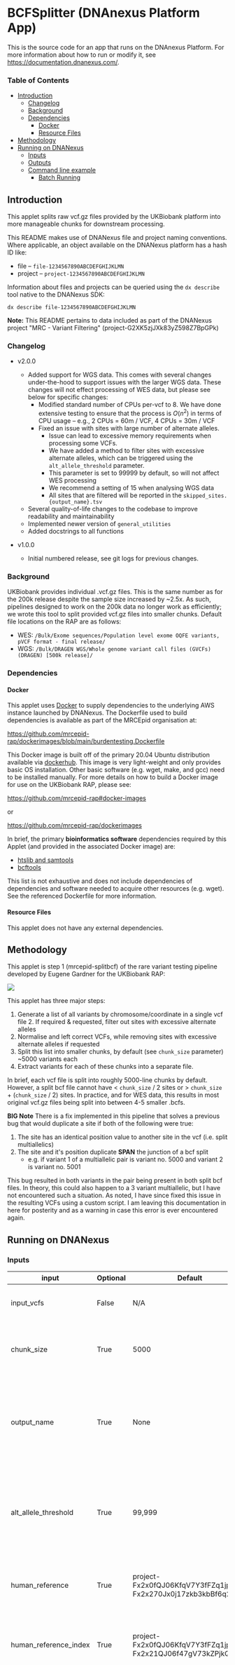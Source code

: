 # BCFSplitter (DNAnexus Platform App)

This is the source code for an app that runs on the DNAnexus Platform.
For more information about how to run or modify it, see
https://documentation.dnanexus.com/.

### Table of Contents

- [Introduction](#introduction)
  * [Changelog](#changelog)
  * [Background](#background)
  * [Dependencies](#dependencies)
    + [Docker](#docker)
    + [Resource Files](#resource-files)
- [Methodology](#methodology)
- [Running on DNANexus](#running-on-dnanexus)
  * [Inputs](#inputs)
  * [Outputs](#outputs)
  * [Command line example](#command-line-example)
    + [Batch Running](#batch-running)


## Introduction

This applet splits raw vcf.gz files provided by the UKBiobank platform into more manageable chunks for downstream 
processing.

This README makes use of DNANexus file and project naming conventions. Where applicable, an object available on the DNANexus
platform has a hash ID like:

* file – `file-1234567890ABCDEFGHIJKLMN`
* project – `project-1234567890ABCDEFGHIJKLMN`

Information about files and projects can be queried using the `dx describe` tool native to the DNANexus SDK:

```shell
dx describe file-1234567890ABCDEFGHIJKLMN
```

**Note:** This README pertains to data included as part of the DNANexus project "MRC - Variant Filtering" (project-G2XK5zjJXk83yZ598Z7BpGPk)

### Changelog

* v2.0.0
  * Added support for WGS data. This comes with several changes under-the-hood to support issues with the larger WGS data. These changes will not effect processing of WES data, but please see below for specific changes:
    * Modified standard number of CPUs per-vcf to 8. We have done extensive testing to ensure that the process is $O(n^2)$ in terms of CPU usage – e.g., 2 CPUs = 60m / VCF, 4 CPUs = 30m / VCF
    * Fixed an issue with sites with large number of alternate alleles.
      * Issue can lead to excessive memory requirements when processing some VCFs.
      * We have added a method to filter sites with excessive alternate alleles, which can be triggered using the `alt_allele_threshold` parameter.
      * This parameter is set to 99999 by default, so will not affect WES processing
      * We recommend a setting of 15 when analysing WGS data
      * All sites that are filtered will be reported in the `skipped_sites.{output_name}.tsv`
  * Several quality-of-life changes to the codebase to improve readability and maintainability
  * Implemented newer version of `general_utilities`
  * Added docstrings to all functions

* v1.0.0
  * Initial numbered release, see git logs for previous changes.

### Background

UKBiobank provides individual .vcf.gz files. This is the same number as for the 200k release despite the sample size 
increased by ~2.5x. As such, pipelines designed to work on the 200k data no longer work as efficiently; we wrote 
this tool to split provided vcf.gz files into smaller chunks. Default file locations on the RAP are as follows:

* WES: `/Bulk/Exome sequences/Population level exome OQFE variants, pVCF format - final release/`
* WGS: `/Bulk/DRAGEN WGS/Whole genome variant call files (GVCFs) (DRAGEN) [500k release]/`

### Dependencies

#### Docker

This applet uses [Docker](https://www.docker.com/) to supply dependencies to the underlying AWS instance
launched by DNANexus. The Dockerfile used to build dependencies is available as part of the MRCEpid organisation at:

https://github.com/mrcepid-rap/dockerimages/blob/main/burdentesting.Dockerfile

This Docker image is built off of the primary 20.04 Ubuntu distribution available via [dockerhub](https://hub.docker.com/layers/ubuntu/library/ubuntu/20.04/images/sha256-644e9b64bee38964c4d39b8f9f241b894c00d71a932b5a20e1e8ee8e06ca0fbd?context=explore).
This image is very light-weight and only provides basic OS installation. Other basic software (e.g. wget, make, and gcc) need
to be installed manually. For more details on how to build a Docker image for use on the UKBiobank RAP, please see:

https://github.com/mrcepid-rap#docker-images

or 

https://github.com/mrcepid-rap/dockerimages

In brief, the primary **bioinformatics software** dependencies required by this Applet (and provided in the associated Docker image)
are:

* [htslib and samtools](http://www.htslib.org/)
* [bcftools](https://samtools.github.io/bcftools/bcftools.html)

This list is not exhaustive and does not include dependencies of dependencies and software needed to acquire other 
resources (e.g. wget). See the referenced Dockerfile for more information.

#### Resource Files

This applet does not have any external dependencies.

## Methodology

This applet is step 1 (mrcepid-splitbcf) of the rare variant testing pipeline developed by Eugene Gardner for the 
UKBiobank RAP:

![](https://github.com/mrcepid-rap/.github/blob/main/images/RAPPipeline.v3.png)

This applet has three major steps:

1. Generate a list of all variants by chromosome/coordinate in a single vcf file
   2. If required & requested, filter out sites with excessive alternate alleles
2. Normalise and left correct VCFs, while removing sites with excessive alternate alleles if requested
3. Split this list into smaller chunks, by default (see `chunk_size` parameter) ~5000 variants each
4. Extract variants for each of these chunks into a separate file.

In brief, each vcf file is split into roughly 5000-line chunks by default. However, a split bcf file cannot have 
< `chunk_size` / 2 sites or > `chunk_size` + (`chunk_size` / 2) sites. In practice, and for WES data, this results in
most original vcf.gz files being split into between 4-5 smaller .bcfs.

**BIG Note** There is a fix implemented in this pipeline that solves a previous bug that would duplicate a site if both
of the following were true:

1. The site has an identical position value to another site in the vcf (i.e. split multiallelics)
2. The site and it's position duplicate **SPAN** the junction of a bcf split
    * e.g. if variant 1 of a multiallelic pair is variant no. 5000 and variant 2 is variant no. 5001

This bug resulted in both variants in the pair being present in both split bcf files. In theory, this could also 
happen to a 3 variant multiallelic, but I have not encountered such a situation. As noted, I have since fixed this issue 
in the resulting VCFs using a custom script. I am leaving this documentation in here for posterity and as a warning in 
case this error is ever encountered again.

## Running on DNANexus

### Inputs

| input                 | Optional | Default                                                        | description                                                                                                                                           |
|-----------------------|----------|----------------------------------------------------------------|-------------------------------------------------------------------------------------------------------------------------------------------------------|
| input_vcfs            | False    | N/A                                                            | List of raw input vcf.gz file(s) from DNA Nexus                                                                                                       |
| chunk_size            | True     | 5000                                                           | The number of variants to include per-output BCF produced by this applet.                                                                             |
| output_name           | True     | None                                                           | Additional string to use when creating information files (run info, skipped_sites). This does NOT modify the name of split VCF files.                 |
| alt_allele_threshold  | True     | 99,999                                                         | The maximum number of alternate alleles in a single variant before filtering a site. Uses '>' (greater than) to determine threshold.                  |
| human_reference       | True     | project-Fx2x0fQJ06KfqV7Y3fFZq1jp:file-Fx2x270Jx0j17zkb3kbBf6q2 | dxfile / path pointing to the reference genome the provided VCFs are aligned to                                                                       |
| human_reference_index | True     | project-Fx2x0fQJ06KfqV7Y3fFZq1jp:file-Fx2x21QJ06f47gV73kZPjkQQ | dxfile / path pointing to the reference genome index (.fai) the provided VCFs are aligned to                                                          |
| testing_script        | True     | None                                                           | Invoke the bcfsplitter test suite by providing a script compatible with the 'pytest' module. DO NOT use this flag unless you know what you are doing! |
| testing_directory     | True     | None                                                           | Directory name containing test files. DO NOT use this flag unless you know what you are doing!                                                        |

The format of the input_vcfs file is as follows:

```text
file-1234567890ABCDEFGHIJ
file-ABCDEFGHIJ1234567890
file-0987654321JIHGFEDCBA
file-JIHGFEDCBA0987654321
```

Where `file-1234567890ABCDEEFGHIJ` is the DNANexus file ID for an unprocessed vcf file.

#### Generating an input_vcfs List

Please find an example (for WES data) of generating the input list(s) for the `input_vcfs` parameter below:

```shell
# 1. get a list of all VCFs
dx ls -l 'Bulk/Exome sequences/Population level exome OQFE variants, pVCF format - final release/ukb23157*.vcf.gz' | perl -ane 'chomp $_; if ($F[6] =~ /^\((\S+)\)$/) {$id = $1; $F[5] =~ s/.vcf.gz//; print "$F[5]\t$id\n";}' > bcf_list.txt 

# 2. Split to a manageble per-size job:
split -l 18 -d ../bcfsplitter_input.lst splitjob_

# 3. Upload to DNAnexus
dx upload splitjob_* --destination batch_files/
```

**Note**: `-l 18` is used above to ensure that all CPUs on the default instance type are used. Please see 
[VM Resources](#vm-resources) for more information on why this parameter was used as an example.

#### Alt Allele Threshold

The `alt_allele_threshold` parameter is used to filter out sites with excessive alternate alleles. When using this tool 
with WGS data, we suggest using a value of `15`. We have optimised this parameter to allow for the applet to function 
on a `mem1_ssd1` instance type (`c5d` family on AWS). This is to use low memory machines, which are not typicaly in
[demand on AWS](https://aws.amazon.com/ec2/spot/instance-advisor/). Thus, one can often use low priority on DNANexus
to save costs.

### Outputs

| output        | description                                                                                                                      |
|---------------|----------------------------------------------------------------------------------------------------------------------------------|
| output_vcfs   | All .bcf chunks from the resulting split of all files listed in `input_vcfs`                                                     |
| run_info      | Summary statistics for the each VCF file split as part of this process. Will be named like `vcf_info.{output_name}.tsv`          |
| skipped_sites | A .tsv file containing sites with > alt_allele_threshold alternate alleles. Will be named like `skipped_sites.{output_name}.tsv` |

output_vcfs is named based on the original file name of the vcf in `input_vcfs` with an additional 'chunk' identifier 
like:

`ukb23157_c1_b0_v1_chunkN.bcf`

run_info contains the following columns:

    vcf: The original vcf file
    dxid: The dxid of the original vcf file
    n_sites: Number of sites found in the original file
    n_final_sites: Number of sites after filtering for alt_allele_threshold
    norm_n_alts: Number of alternate alleles found in the normalised file – this SHOULD equal n_norm_sites
    vcf_size: Size of the original vcf file in bytes

skipped_sites contains the following columns:
  
    vcf: The original vcf file
    chrom: Chromosome of the site
    pos: Position of the site
    alts: Alternate alleles with MAF ~> 0.1% as a comma-separated list
    acs: Allele counts for each alternate allele listed in 'alts' as a comma-separated list

### Command line example

If this is your first time running this applet within a project other than "MRC - Variant Filtering", please see our
organisational documentation on how to download and build this app on the DNANexus Research Access Platform:

https://github.com/mrcepid-rap

For the input vcf (provided with the flag `-iinput_vcf`) one can use a file hash from one of the above files:

```shell
# 1. WES example: 
dx run mrcepid-bcfsplitter --priority low --destination filtered_vcfs/ \ 
        -iinput_vcfs=file-1234567890ABCDE -ioutput_name=list1
        
# 2. WGS example:
dx run mrcepid-bcfsplitter --priority low --destination filtered_vcfs/ \ 
        -iinput_vcfs=file-1234567890ABCDE -ioutput_name=list1 -ialt_allele_threshold=15 -ichunk_size=2500
```

Brief I/O information can also be retrieved on the command line:

```shell
dx run mrcepid-bcfsplitter --help
```

### VM Resources

Sensible (and tested) defaults for compute resources on DNANexus that is baked into the json used for building 
the app (at `dxapp.json`). The current default is for a mem1_ssd1_v2_x72 instance (72 CPUs, 144 Gb RAM). This machine
is typically not in high demand on AWS and should allow for jobs to run on low priority. If this machine does 
appear to be in high demand, switch to another instance type in the c5d family of machines (mem1_ssd1 on DNANexus).

Each VCF requires 8 CPUs to run. Thus, when determining the number of VCFs to run per job, one should take the number
of CPUs available on the machine and divide by 8. For example, since the default machine has 72 CPUs, one should run a 
multiple of 9 VCFs per job (e.g., 9, 18, 27, 36, ...). Note that runtime is roughly linear. Thus, if you have 18 VCFs, 
you should expect the job to take double the time of a job with 9 VCFs. This is important to consider when using low 
priority as the longer a job runs, the more likely it is to be interrupted. Using the default instance type, we have 
had good results on low priority with 18 VCFs / job. This strikes a reasonable balance between number of jobs to monitor
(DNANexus is limited to 100 jobs / user) and the likelihood of using low priority.

If necessary to adjust compute resources, one can provide a flag like `--instance-type mem1_ssd1_v2_x36`.

